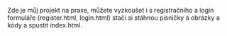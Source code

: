 Zde je můj projekt na praxe, můžete vyzkoušet i s registračního a login formuláře (register.html, login.html) stačí si stáhnou písničky a obrázky a kódy a spustit index.html.  
